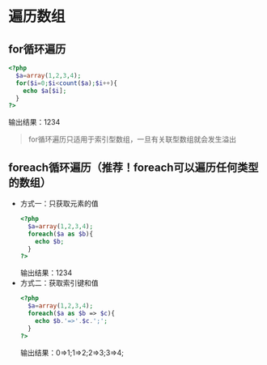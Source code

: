 # 遍历数组

## for循环遍历

```php
<?php
  $a=array(1,2,3,4);
  for($i=0;$i<count($a);$i++){
    echo $a[$i];
  }
?>
```

输出结果：1234

> for循环遍历只适用于索引型数组，一旦有关联型数组就会发生溢出

## foreach循环遍历（推荐！foreach可以遍历任何类型的数组）

-   方式一：只获取元素的值
    ```php
    <?php
      $a=array(1,2,3,4);
      foreach($a as $b){
        echo $b;
      }
    ?>
    ```
    输出结果：1234
-   方式二：获取索引键和值
    ```php
    <?php
      $a=array(1,2,3,4);
      foreach($a as $b => $c){
        echo $b.'=>'.$c.';';
      }
    ?>
    ```
    输出结果：0=>1;1=>2;2=>3;3=>4;
